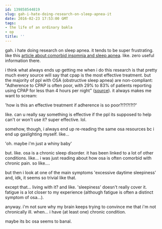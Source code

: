 ```yaml
---
id: 139858544819
slug: gah-i-hate-doing-research-on-sleep-apnea-it
date: 2016-02-23 17:53:00 GMT
tags:
- the life of an ordinary bakla
- op
title: ''
---
```

gah. i hate doing research on sleep apnea. it tends to be super frustrating. like this [article about comorbid insomnia and sleep apnea][co]. like. zero useful information there. 

i think what always ends up getting me when i do this research is that pretty much every source will say that cpap is the most effective treatment. but the majority of ppl with OSA (obstructive sleep apnea) are non-compliant: "Adherence to CPAP is often poor, with 29% to 83% of patients reporting using CPAP for less than 4 hours per night" ([source][co]). it always makes me want to scream:

'how is this an effective treatment if adherence is so poor?!?!?!?!?'

like. can u really say something is effective if the ppl its supposed to help can't or won't use it? super effective. lol. 

somehow, though, i always end up re-reading the same osa resources bc i end up gaslighting myself. like... 

'oh. maybe i'm just a whiny baby'

but. like. osa is a chronic sleep disorder. it has been linked to a lot of other conditions. like... i was just reading about how osa is often comorbid with chronic pain. so like....

but then i look at one of the main symptoms 'excessive daytime sleepiness' and, idk, it seems so trivial like that.

except that... living with it? and like. 'sleepiness' doesn't really cover it. fatigue is a lot closer to my experience (although fatigue is often a distinct symptom of osa...).

anyway. i'm not sure why my brain keeps trying to convince me that i'm not chronically ill. when... i have (at least one) chronic condition.

maybe its bc osa seems to banal. 

[co]: http://syx.pw/1ozuA3O